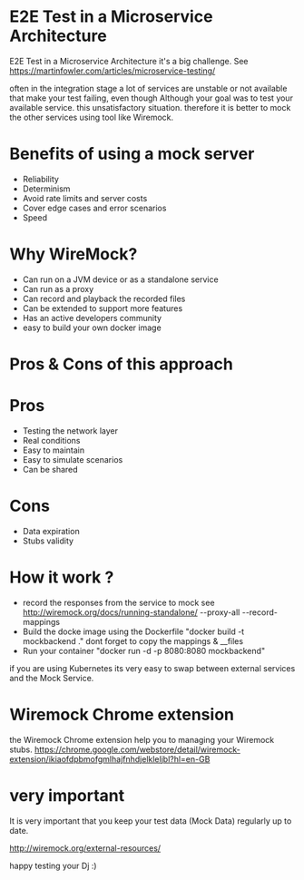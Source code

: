 # E2E Test in a Microservice Architecture

E2E Test in a Microservice Architecture it's a big challenge.
See https://martinfowler.com/articles/microservice-testing/

often in the integration stage a lot of services are unstable or not available that make your test failing,
even though Although your goal was to test your available service.
this unsatisfactory situation.
therefore it is better to mock the other services using tool like Wiremock.

# Benefits of using a mock server
- Reliability
- Determinism
- Avoid rate limits and server costs
- Cover edge cases and error scenarios
- Speed

# Why WireMock?
- Can run on a JVM device or as a standalone service
- Can run as a proxy
- Can record and playback the recorded files
- Can be extended to support more features
- Has an active developers community
- easy to build your own docker image

# Pros & Cons of this approach
#  Pros
- Testing the network layer
- Real conditions
- Easy to maintain
- Easy to simulate scenarios
- Can be shared
#  Cons
- Data expiration
- Stubs validity

# How it work ?

- record the responses from the service to mock see http://wiremock.org/docs/running-standalone/  --proxy-all --record-mappings
- Build the docke image using the Dockerfile "docker build -t mockbackend ." dont forget to copy the mappings & __files
- Run your container          "docker run -d -p 8080:8080 mockbackend"

if you are using Kubernetes its very easy to swap between  external services and the Mock Service. 

# Wiremock Chrome extension
the Wiremock Chrome extension help you to managing your Wiremock stubs. https://chrome.google.com/webstore/detail/wiremock-extension/ikiaofdpbmofgmlhajfnhdjelkleljbl?hl=en-GB

# very important 
It is very important that you keep your test data (Mock Data) regularly up to date.

http://wiremock.org/external-resources/

happy testing
your Dj :)
